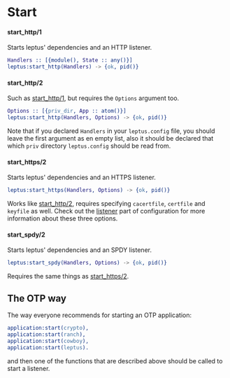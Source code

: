 # Start

#### start_http/1

Starts leptus' dependencies and an HTTP listener.

```erlang
Handlers :: [{module(), State :: any()}]
leptus:start_http(Handlers) -> {ok, pid()}
```

#### start_http/2

Such as [start_http/1](#start_http1), but requires the `Options` argument too.

```erlang
Options :: [{priv_dir, App :: atom()}]
leptus:start_http(Handlers, Options) -> {ok, pid()}
```

Note that if you declared `Handlers` in your `leptus.config` file, you should leave the first argument as en empty list,
also it should be declared that which `priv` directory `leptus.config` should be read from.

#### start_https/2

Starts leptus' dependencies and an HTTPS listener.

```erlang
leptus:start_https(Handlers, Options) -> {ok, pid()}
```

Works like [start_http/2](#start_http2), requires specifying `cacertfile`, `certfile`
and `keyfile` as well. Check out the [listener](configuration.md#listener) part of configuration for more information about these three options.

#### start_spdy/2

Starts leptus' dependencies and an SPDY listener.

```erlang
leptus:start_spdy(Handlers, Options) -> {ok, pid()}
```

Requires the same things as [start_https/2](#start_https2).

## The OTP way

The way everyone recommends for starting an OTP application:
```erlang
application:start(crypto),
application:start(ranch),
application:start(cowboy),
application:start(leptus).
```
and then one of the functions that are described above should be called to start a listener.
